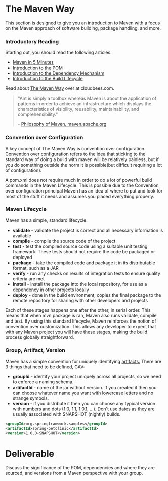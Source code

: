 # The Maven Way

This section is designed to give you an introduction to Maven with a focus on the Maven approach of software building, package handling, and more.

### Introductory Reading

Starting out, you should read the following articles.
 - [Maven in 5 Minutes](https://maven.apache.org/guides/getting-started/maven-in-five-minutes.html)
 - [Introduction to the POM](https://maven.apache.org/guides/introduction/introduction-to-the-pom.html)
 - [Introduction to the Dependency Mechanism](https://maven.apache.org/guides/introduction/introduction-to-dependency-mechanism.html)
 - [Introduction to the Build Lifecycle](https://maven.apache.org/guides/introduction/introduction-to-the-lifecycle.html)

Read about [The Maven Way](https://www.cloudbees.com/blog/maven-way%E2%84%A2) over at cloudbees.com.

>"Ant is simply a toolbox whereas Maven is about the application of patterns in order to achieve an infrastructure which displays the characteristics of visibility, reusability, maintainability, and comprehensibility."
>
> \- [Philosophy of Maven, maven.apache.org](https://maven.apache.org/background/philosophy-of-maven.html)

### Convention over Configuration

A key concept of The Maven Way is convention over configuration. Convention over configuration refers to the idea that sticking to the standard way of doing a build with maven will be relatively painless, but if you do something outside the norm it is possible(but difficult requiring a lot of configuration).

A pom.xml does not require much in order to do a lot of powerful build commands in the Maven Lifecycle. This is possible due to the Convention over configuration principal Maven has an idea of where to put and look for most of the stuff it needs and assumes you placed everything properly.

### Maven Lifecycle

Maven has a simple, standard lifecycle.

 - **validate** - validate the project is correct and all necessary information is available
 - **compile** - compile the source code of the project
 - **test** - test the compiled source code using a suitable unit testing framework. These tests should not require the code be packaged or deployed
 - **package** - take the compiled code and package it in its distributable format, such as a JAR
 - **verify** - run any checks on results of integration tests to ensure quality criteria are met
 - **install** - install the package into the local repository, for use as a dependency in other projects locally
 - **deploy** - done in the build environment, copies the final package to the remote repository for sharing with other developers and projects

Each of these stages happens one after the other, in serial order. This means that when mvn package is ran, Maven also runs validate, compile and test. By using this standard lifecycle, Maven reinforces the notion of convention over customization. This allows any developer to expect that with any Maven project you will have these stages, making the build process globally straightforward.

### Group, Artifact, Version

Maven has a simple convention for uniquely identifying [artifacts.](https://maven.apache.org/guides/mini/guide-naming-conventions.html) There are 3 things that need to be defined, GAV:

 - **groupId** - identify your project uniquely across all projects, so we need to enforce a naming schema.
 - **artifactId** - name of the jar without version. If you created it then you can choose whatever name you want with lowercase letters and no strange symbols.
 - **version** - if you distribute it then you can choose any typical version with numbers and dots (1.0, 1.1, 1.0.1, ...). Don't use dates as they are usually associated with SNAPSHOT (nightly) builds.



```xml
<groupId>org.springframwork.samples</groupId>
<artifactId>spring-petclinic</artifactId>
<version>1.0.0-SNAPSHOT</version>
```

# Deliverable

Discuss the significance of the POM, dependencies and where they are sourced, and versions from a Maven perspective with your group.
